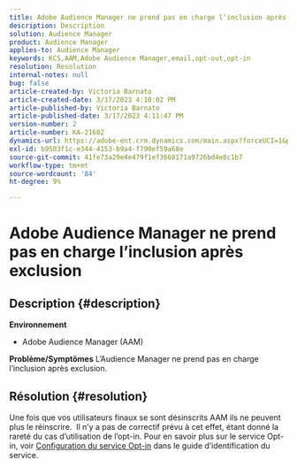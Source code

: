 ```yaml
---
title: Adobe Audience Manager ne prend pas en charge l’inclusion après exclusion
description: Description
solution: Audience Manager
product: Audience Manager
applies-to: Audience Manager
keywords: KCS,AAM,Adobe Audience Manager,email,opt-out,opt-in
resolution: Resolution
internal-notes: null
bug: false
article-created-by: Victoria Barnato
article-created-date: 3/17/2023 4:10:02 PM
article-published-by: Victoria Barnato
article-published-date: 3/17/2023 4:11:47 PM
version-number: 2
article-number: KA-21682
dynamics-url: https://adobe-ent.crm.dynamics.com/main.aspx?forceUCI=1&pagetype=entityrecord&etn=knowledgearticle&id=a73aa527-dec4-ed11-83ff-6045bd0065f9
exl-id: b9503f1c-e344-4153-b9a4-f790ef59a68e
source-git-commit: 41fe73a29e4e479f1ef3668171a9726bd4e8c1b7
workflow-type: tm+mt
source-wordcount: '84'
ht-degree: 9%

---
```


# Adobe Audience Manager ne prend pas en charge l’inclusion après exclusion

## Description {#description}

<b>Environnement</b>
- Adobe Audience Manager (AAM)

<b>Problème/Symptômes</b>
L’Audience Manager ne prend pas en charge l’inclusion après exclusion.


## Résolution {#resolution}


Une fois que vos utilisateurs finaux se sont désinscrits AAM ils ne peuvent plus le réinscrire.  Il n’y a pas de correctif prévu à cet effet, étant donné la rareté du cas d’utilisation de l’opt-in. Pour en savoir plus sur le service Opt-in, voir [Configuration du service Opt-in](https://experienceleague.adobe.com/docs/id-service/using/implementation/opt-in-service/getting-started.html) dans le guide d’identification du service.
